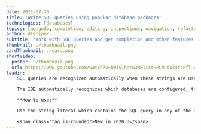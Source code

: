 ```yaml
---
date: 2021-07-30
title: 'Write SQL queries using popular database packages'
technologies: [databases]
topics: [mongodb, completion, editing, inspections, navigation, refactoring, running]
author: dlsniper
subtitle: 'Work with SQL queries and get completion and other features automatically.'
thumbnail: ./thumbnail.png
cardThumbnail: ./card.png
shortVideo:
  poster: ./thumbnail.png
  url: https://www.youtube.com/watch?v=hWIS1harw3M&list=PLM-t1Z4tbFfl-umlMg_ND7gW9rGjTDzKt&index=27
leadin: |
    SQL queries are recognized automatically when these strings are used in popular SQL packages such as _database/sql_, _github.com/jmoiron/sqlx_, and _github.com/gobuffalo/pop_.

    The IDE automatically recognizes which databases are configured, their type, e.g. Postgres, MongoDB, etc., and provides all features available to query, refactor, or reference the database.

    **How to use:**

    Use the string literal which contains the SQL query in any of the functions accepting queries from one of the supported packages and they'll be recognized automatically.

    <span class="tag is-rounded">New in 2020.3</span>
---
```

